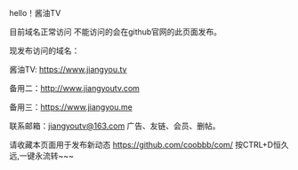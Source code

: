 hello！酱油TV

目前域名正常访问  不能访问的会在github官网的此页面发布。

现发布访问的域名：

酱油TV: https://www.jiangyou.tv 

备用二：http://www.jiangyoutv.com

备用三：https://www.jiangyou.me

联系邮箱：jiangyoutv@163.com 广告、友链、会员、删帖。

请收藏本页面用于发布新动态 https://github.com/coobbb/com/ 按CTRL+D恒久远,一键永流转~~~ 
                                                                                     
